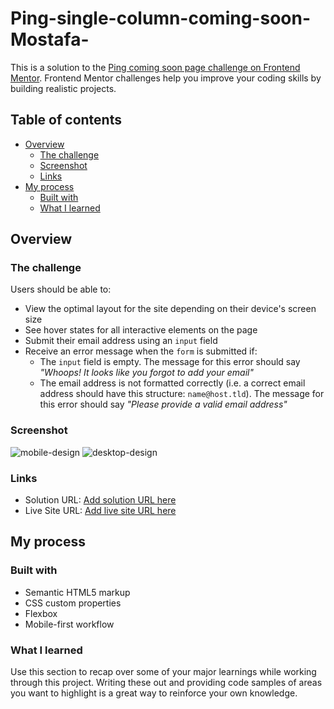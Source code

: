 # Ping-single-column-coming-soon-Mostafa-

This is a solution to the [Ping coming soon page challenge on Frontend Mentor](https://www.frontendmentor.io/challenges/ping-single-column-coming-soon-page-5cadd051fec04111f7b848da). Frontend Mentor challenges help you improve your coding skills by building realistic projects. 

## Table of contents

- [Overview](#overview)
  - [The challenge](#the-challenge)
  - [Screenshot](#screenshot)
  - [Links](#links)
- [My process](#my-process)
  - [Built with](#built-with)
  - [What I learned](#what-i-learned)

  
## Overview

### The challenge

Users should be able to:

- View the optimal layout for the site depending on their device's screen size
- See hover states for all interactive elements on the page
- Submit their email address using an `input` field
- Receive an error message when the `form` is submitted if:
	- The `input` field is empty. The message for this error should say *"Whoops! It looks like you forgot to add your email"*
	- The email address is not formatted correctly (i.e. a correct email address should have this structure: `name@host.tld`). The message for this error should say *"Please provide a valid email address"*

### Screenshot

![mobile-design](https://user-images.githubusercontent.com/95299650/163216378-32d94700-1af6-4988-a14d-592047e5a2ab.jpg)
![desktop-design](https://user-images.githubusercontent.com/95299650/163216406-54fb5041-ba12-419e-97ab-cc867c1db5c0.jpg)


### Links

- Solution URL: [Add solution URL here](https://your-solution-url.com)
- Live Site URL: [Add live site URL here](https://ninjas-t.github.io/Ping-single-column-coming-soon-Mostafa-/)

## My process

### Built with

- Semantic HTML5 markup
- CSS custom properties
- Flexbox
- Mobile-first workflow

### What I learned

Use this section to recap over some of your major learnings while working through this project. Writing these out and providing code samples of areas you want to highlight is a great way to reinforce your own knowledge.
